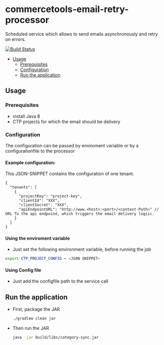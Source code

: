 # commercetools-email-retry-processor
Scheduled service which allows to send emails asynchronously and retry on errors.

[![Build Status](https://travis-ci.org/commercetools/commercetools-email-retry-processor.svg?branch=create_cronjob)](https://travis-ci.org/commercetools/commercetools-email-retry-processor)


- [Usage](#usage)
  - [Prerequisites](#prerequisites)
  - [Configuration](#configuration)
  - [Run the application](#run-the-application)

<!-- END doctoc generated TOC please keep comment here to allow auto update -->

## Usage
### Prerequisites
 
 - install Java 8
 - CTP projects for which the email should be delivery
 
 
 ### Configuration
 
The configuration can be passed by enviroment variable or by a configurationfile to the processor


####  Example configuration: 
 
 This JSON-SNIPPET contains the configuration of one tenant.
 ```
 {
   "tenants": [
     {
       "projectKey": "project-key",
       "clientId": "XXX",
       "clientSecret": "XXX",
       "apiEndpointURL": "http://www.<host>:<port>/<context-Path>" // URL To the api endpoind, which triggers the email delivery logiic.
     }
   ]
 }
   ```  

#### Using the enviroment variable
 
  - Just  set the following environment variable, before running the job
   ```bash
   export CTP_PROJECT_CONFIG = <JSON SNIPPET> 
   ```

#### Using Config file

- Just add the configfile path to the service call


## Run the application   
 
 - First, package the JAR
   ```bash
   ./gradlew clean jar
   ```
 - Then run the JAR
   ```bash
   java -jar build/libs/category-sync.jar
   ```   

